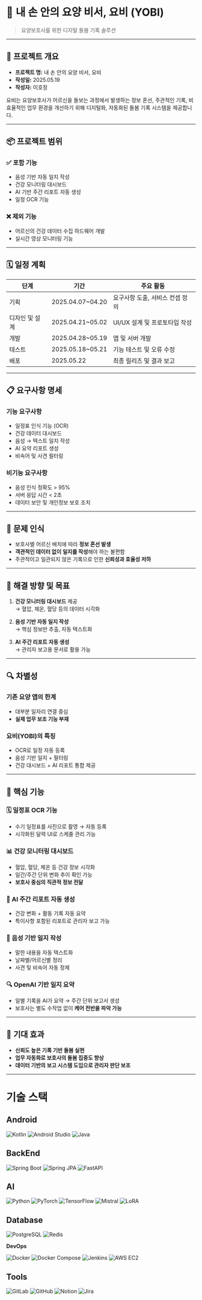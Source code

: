 # 🤖 내 손 안의 요양 비서, 요비 (YOBI)

> 요양보호사를 위한 디지털 돌봄 기록 솔루션

---

## 📌 프로젝트 개요

- **프로젝트 명:** 내 손 안의 요양 비서, 요비
- **작성일:** 2025.05.19
- **작성자:** 이호정

요비는 요양보호사가 어르신을 돌보는 과정에서 발생하는 정보 혼선, 주관적인 기록, 비효율적인 업무 환경을 개선하기 위해 디지털화, 자동화된 돌봄 기록 시스템을 제공합니다.

---

## 📦 프로젝트 범위

### ✅ 포함 기능
- 음성 기반 자동 일지 작성
- 건강 모니터링 대시보드
- AI 기반 주간 리포트 자동 생성
- 일정 OCR 기능

### ❌ 제외 기능
- 어르신의 건강 데이터 수집 하드웨어 개발
- 실시간 영상 모니터링 기능

---

## 🗓️ 일정 계획

| 단계           | 기간                  | 주요 활동                     |
|----------------|-----------------------|-------------------------------|
| 기획           | 2025.04.07~04.20      | 요구사항 도출, 서비스 컨셉 정의 |
| 디자인 및 설계 | 2025.04.21~05.02      | UI/UX 설계 및 프로토타입 작성 |
| 개발           | 2025.04.28~05.19      | 앱 및 서버 개발               |
| 테스트         | 2025.05.18~05.21      | 기능 테스트 및 오류 수정     |
| 배포           | 2025.05.22            | 최종 릴리즈 및 결과 보고     |

---

## 📋 요구사항 명세

### 기능 요구사항
- 일정표 인식 기능 (OCR)
- 건강 데이터 대시보드
- 음성 → 텍스트 일지 작성
- AI 요약 리포트 생성
- 비속어 및 사견 필터링

### 비기능 요구사항
- 음성 인식 정확도 > 95%
- 서버 응답 시간 < 2초
- 데이터 보안 및 개인정보 보호 조치

---

## 🧠 문제 인식

- 보호사별 어르신 배치에 따라 **정보 혼선 발생**
- **객관적인 데이터 없이 일지를 작성**해야 하는 불편함
- 주관적이고 일관되지 않은 기록으로 인한 **신뢰성과 효율성 저하**

---

## 🎯 해결 방향 및 목표

1. **건강 모니터링 대시보드** 제공  
   → 혈압, 체온, 혈당 등의 데이터 시각화

2. **음성 기반 자동 일지 작성**  
   → 핵심 정보만 추출, 자동 텍스트화

3. **AI 주간 리포트 자동 생성**  
   → 관리자 보고용 문서로 활용 가능

---

## 🔍 차별성

### 기존 요양 앱의 한계
- 대부분 일자리 연결 중심
- **실제 업무 보조 기능 부재**

### 요비(YOBI)의 특징
- OCR로 일정 자동 등록
- 음성 기반 일지 + 필터링
- 건강 대시보드 + AI 리포트 통합 제공

---

## 🧩 핵심 기능

### 🗓️ 일정표 OCR 기능
- 수기 일정표를 사진으로 촬영 → 자동 등록
- 시각화된 달력 UI로 스케줄 관리 가능

### 📊 건강 모니터링 대시보드
- 혈압, 혈당, 체온 등 건강 정보 시각화
- 일간/주간 단위 변화 추이 확인 가능
- **보호사 중심의 직관적 정보 전달**

### 🧠 AI 주간 리포트 자동 생성
- 건강 변화 + 활동 기록 자동 요약
- 특이사항 포함된 리포트로 관리자 보고 가능

### 🎤 음성 기반 일지 작성
- 말한 내용을 자동 텍스트화
- 날짜별/어르신별 정리
- 사견 및 비속어 자동 정제

### 🔍 OpenAI 기반 일지 요약
- 일별 기록을 AI가 요약 → 주간 단위 보고서 생성
- 보호사는 별도 수작업 없이 **케어 전반을 파악 가능**

---

## 🎯 기대 효과

- **신뢰도 높은 기록 기반 돌봄 실현**
- **업무 자동화로 보호사의 돌봄 집중도 향상**
- **데이터 기반의 보고 시스템 도입으로 관리자 판단 보조**

---


# 기술 스택

## Android
<!-- Programming Languages & Mobile -->
![Kotlin](https://img.shields.io/badge/Kotlin-7F52FF?style=for-the-badge&logo=kotlin&logoColor=white)
![Android Studio](https://img.shields.io/badge/Android%20Studio-346AC1?style=for-the-badge&logo=android-studio&logoColor=white)
![Java](https://img.shields.io/badge/Java-007396?style=for-the-badge&logo=java&logoColor=white)


## BackEnd
<!-- Backend Frameworks -->
![Spring Boot](https://img.shields.io/badge/Spring%20Boot-6DB33F?style=for-the-badge&logo=spring-boot&logoColor=white)
![Spring JPA](https://img.shields.io/badge/Spring%20JPA-59666C?style=for-the-badge&logo=spring&logoColor=white)
![FastAPI](https://img.shields.io/badge/FastAPI-009688?style=for-the-badge&logo=fastapi&logoColor=white)


## AI
![Python](https://img.shields.io/badge/Python-3776AB?style=for-the-badge&logo=python&logoColor=white)
![PyTorch](https://img.shields.io/badge/PyTorch-EE4C2C?style=for-the-badge&logo=pytorch&logoColor=white)
![TensorFlow](https://img.shields.io/badge/TensorFlow-FF6F00?style=for-the-badge&logo=tensorflow&logoColor=white)
![Mistral](https://img.shields.io/badge/Mistral_AI-000000?style=for-the-badge&logo=apacheairflow&logoColor=white)
![LoRA](https://img.shields.io/badge/LoRA-7952B3?style=for-the-badge&logo=ai&logoColor=white)


## Database
<!-- Database -->
![PostgreSQL](https://img.shields.io/badge/PostgreSQL-4169E1?style=for-the-badge&logo=postgresql&logoColor=white)
![Redis](https://img.shields.io/badge/Redis-DC382D?style=for-the-badge&logo=redis&logoColor=white)


**DevOps**
<!-- DevOps -->
![Docker](https://img.shields.io/badge/Docker-2496ED?style=for-the-badge&logo=docker&logoColor=white)
![Docker Compose](https://img.shields.io/badge/Docker%20Compose-0899CD?style=for-the-badge&logo=docker&logoColor=white)
![Jenkins](https://img.shields.io/badge/Jenkins-D24939?style=for-the-badge&logo=jenkins&logoColor=white)
![AWS EC2](https://img.shields.io/badge/AWS%20EC2-FF9900?style=for-the-badge&logo=amazon-aws&logoColor=white)

## Tools
<!-- Tools -->
![GitLab](https://img.shields.io/badge/GitLab-FC6D26?style=for-the-badge&logo=gitlab&logoColor=white)
![GitHub](https://img.shields.io/badge/GitHub-181717?style=for-the-badge&logo=github&logoColor=white)
![Notion](https://img.shields.io/badge/Notion-000000?style=for-the-badge&logo=notion&logoColor=white)
![Jira](https://img.shields.io/badge/Jira-0052CC?style=for-the-badge&logo=jira&logoColor=white)

